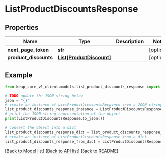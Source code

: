 # ListProductDiscountsResponse


## Properties

Name | Type | Description | Notes
------------ | ------------- | ------------- | -------------
**next_page_token** | **str** |  | [optional] 
**product_discounts** | [**List[ProductDiscount]**](ProductDiscount.md) |  | [optional] 

## Example

```python
from keap_core_v2_client.models.list_product_discounts_response import ListProductDiscountsResponse

# TODO update the JSON string below
json = "{}"
# create an instance of ListProductDiscountsResponse from a JSON string
list_product_discounts_response_instance = ListProductDiscountsResponse.from_json(json)
# print the JSON string representation of the object
print(ListProductDiscountsResponse.to_json())

# convert the object into a dict
list_product_discounts_response_dict = list_product_discounts_response_instance.to_dict()
# create an instance of ListProductDiscountsResponse from a dict
list_product_discounts_response_from_dict = ListProductDiscountsResponse.from_dict(list_product_discounts_response_dict)
```
[[Back to Model list]](../README.md#documentation-for-models) [[Back to API list]](../README.md#documentation-for-api-endpoints) [[Back to README]](../README.md)


